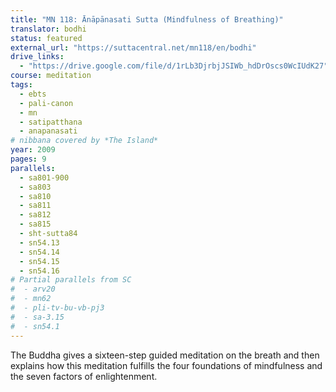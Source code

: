 ```yaml
---
title: "MN 118: Ānāpānasati Sutta (Mindfulness of Breathing)"
translator: bodhi
status: featured
external_url: "https://suttacentral.net/mn118/en/bodhi"
drive_links:
  - "https://drive.google.com/file/d/1rLb3DjrbjJSIWb_hdDrOscs0WcIUdK27"
course: meditation
tags:
  - ebts
  - pali-canon
  - mn
  - satipatthana
  - anapanasati
# nibbana covered by *The Island*
year: 2009
pages: 9
parallels:
  - sa801-900
  - sa803
  - sa810
  - sa811
  - sa812
  - sa815
  - sht-sutta84
  - sn54.13
  - sn54.14
  - sn54.15
  - sn54.16
# Partial parallels from SC
#  - arv20
#  - mn62
#  - pli-tv-bu-vb-pj3
#  - sa-3.15
#  - sn54.1
---
```


The Buddha gives a sixteen-step guided meditation on the breath and then explains how this meditation fulfills the four foundations of mindfulness and the seven factors of enlightenment.
